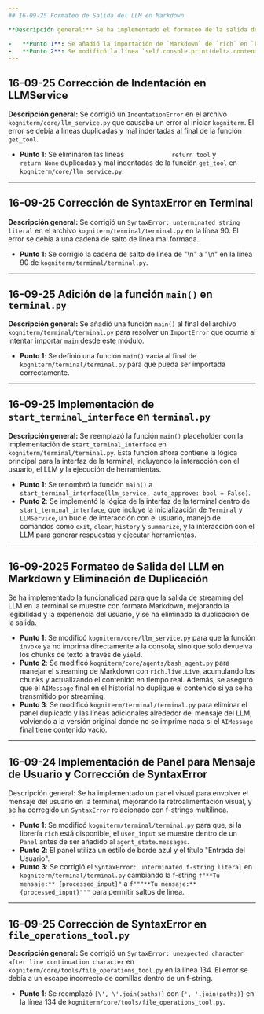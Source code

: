 ```yaml
---
## 16-09-25 Formateo de Salida del LLM en Markdown

**Descripción general:** Se ha implementado el formateo de la salida del LLM en Markdown para mejorar la legibilidad en la terminal. Esto se logra envolviendo cada fragmento de la salida del LLM en un objeto `Markdown` de la librería `rich` antes de imprimirlo en la consola.

-   **Punto 1**: Se añadió la importación de `Markdown` de `rich` en `kogniterm/core/llm_service.py`.
-   **Punto 2**: Se modificó la línea `self.console.print(delta.content, end="")` a `self.console.print(Markdown(delta.content), end="")` en `kogniterm/core/llm_service.py` para asegurar que la salida en streaming se interprete como Markdown.
---
```

## 16-09-25 Corrección de Indentación en LLMService

**Descripción general:** Se corrigió un `IndentationError` en el archivo `kogniterm/core/llm_service.py` que causaba un error al iniciar `kogniterm`. El error se debía a líneas duplicadas y mal indentadas al final de la función `get_tool`.

-   **Punto 1**: Se eliminaron las líneas `             return tool` y `        return None` duplicadas y mal indentadas de la función `get_tool` en `kogniterm/core/llm_service.py`.
---
## 16-09-25 Corrección de SyntaxError en Terminal

**Descripción general:** Se corrigió un `SyntaxError: unterminated string literal` en el archivo `kogniterm/terminal/terminal.py` en la línea 90. El error se debía a una cadena de salto de línea mal formada.

-   **Punto 1**: Se corrigió la cadena de salto de línea de "\n" a "\n" en la línea 90 de `kogniterm/terminal/terminal.py`.
---
## 16-09-25 Adición de la función `main()` en `terminal.py`

**Descripción general:** Se añadió una función `main()` al final del archivo `kogniterm/terminal/terminal.py` para resolver un `ImportError` que ocurría al intentar importar `main` desde este módulo.

-   **Punto 1**: Se definió una función `main()` vacía al final de `kogniterm/terminal/terminal.py` para que pueda ser importada correctamente.
---
## 16-09-25 Implementación de `start_terminal_interface` en `terminal.py`

**Descripción general:** Se reemplazó la función `main()` placeholder con la implementación de `start_terminal_interface` en `kogniterm/terminal/terminal.py`. Esta función ahora contiene la lógica principal para la interfaz de la terminal, incluyendo la interacción con el usuario, el LLM y la ejecución de herramientas.

-   **Punto 1**: Se renombró la función `main()` a `start_terminal_interface(llm_service, auto_approve: bool = False)`.
-   **Punto 2**: Se implementó la lógica de la interfaz de la terminal dentro de `start_terminal_interface`, que incluye la inicialización de `Terminal` y `LLMService`, un bucle de interacción con el usuario, manejo de comandos como `exit`, `clear`, `history` y `summarize`, y la interacción con el LLM para generar respuestas y ejecutar herramientas.
---
## 16-09-2025 Formateo de Salida del LLM en Markdown y Eliminación de Duplicación
Se ha implementado la funcionalidad para que la salida de streaming del LLM en la terminal se muestre con formato Markdown, mejorando la legibilidad y la experiencia del usuario, y se ha eliminado la duplicación de la salida.

-   **Punto 1**: Se modificó `kogniterm/core/llm_service.py` para que la función `invoke` ya no imprima directamente a la consola, sino que solo devuelva los chunks de texto a través de `yield`.
-   **Punto 2**: Se modificó `kogniterm/core/agents/bash_agent.py` para manejar el streaming de Markdown con `rich.live.Live`, acumulando los chunks y actualizando el contenido en tiempo real. Además, se aseguró que el `AIMessage` final en el historial no duplique el contenido si ya se ha transmitido por streaming.
-   **Punto 3**: Se modificó `kogniterm/terminal/terminal.py` para eliminar el panel duplicado y las líneas adicionales alrededor del mensaje del LLM, volviendo a la versión original donde no se imprime nada si el `AIMessage` final tiene contenido vacío.
---
## 16-09-24 Implementación de Panel para Mensaje de Usuario y Corrección de SyntaxError
Descripción general: Se ha implementado un panel visual para envolver el mensaje del usuario en la terminal, mejorando la retroalimentación visual, y se ha corregido un `SyntaxError` relacionado con f-strings multilínea.

- **Punto 1**: Se modificó `kogniterm/terminal/terminal.py` para que, si la librería `rich` está disponible, el `user_input` se muestre dentro de un `Panel` antes de ser añadido al `agent_state.messages`.
- **Punto 2**: El panel utiliza un estilo de borde azul y el título "Entrada del Usuario".
- **Punto 3**: Se corrigió el `SyntaxError: unterminated f-string literal` en `kogniterm/terminal/terminal.py` cambiando la f-string `f"**Tu mensaje:**
{processed_input}"` a `f"""**Tu mensaje:**
{processed_input}"""` para permitir saltos de línea.
---
## 16-09-25 Corrección de SyntaxError en `file_operations_tool.py`

**Descripción general:** Se corrigió un `SyntaxError: unexpected character after line continuation character` en `kogniterm/core/tools/file_operations_tool.py` en la línea 134. El error se debía a un escape incorrecto de comillas dentro de un f-string.

-   **Punto 1**: Se reemplazó `{\', \'.join(paths)}` con `{', '.join(paths)}` en la línea 134 de `kogniterm/core/tools/file_operations_tool.py`.
